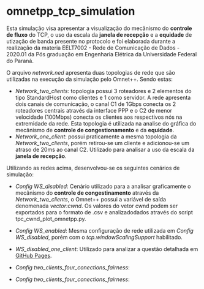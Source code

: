 # omnetpp_tcp_simulation


Esta simulação visa apresentar a visualização do mecânismo do **controle de fluxo** do TCP, o uso da escala da **janela de recepção** e a **equidade** de utização de banda presente no protocolo e foi elaborada durante a realização da materia EELT7002 - Rede de Comunicação de Dados - 2020.01 da Pós graduação em Engenharia Elétrica da Universidade Federal do Paraná. 


O arquivo *network.ned* apresenta duas topologias de rede que são utilizadas na execução da simulação pelo Omnet++. Sendo estas:

* *Network_two_clients*: topologia possui 3 roteadores e 2 elementos do tipo StandardHost como clientes e 1 como servidor. A rede apresenta dois canais de comunicação, o canal C1 de 1Gbps conecta os 2 roteadores centrais através da interface PPP e o C2 de menor velocidade (100Mbps) conecta os clientes aos respectivos nós na extremidade da rede. Esta topologia é utilizada na analise do gráfica do mecânismo de **controle de congestionamento** e da **equidade**.
* *Network_one_client*: possui praticamente a mesma topologia da *Network_two_clients*, porém retirou-se um cliente e adicionou-se um atraso de 20ms ao canal C2. Utilizado para analisar a uso da escala da **janela de recepção**.

Utilizando as redes acima, desenvolvou-se os seguintes cenários de simulação:

* *Config WS_disabled*: Cenário utilizado para a analisar graficamente o mecânismo do **controle de congestinamento** através da *Network_two_clients*, o Omnet++ possui a variável de saída denomenada *vector:cwnd*. Os valores do vetor cwnd podem ser exportados para o formato de .csv e analizadodados através do script tpc_cwnd_plot_omnetpp.py.
* *Config WS_enabled*: Mesma configuração de rede utilizada em *Config WS_disabled*, porém com o *tcp.windowScalingSupport* habilitado.
* *WS_disabled_one_client*: Utilizado para analizar a questão detalhada em [GitHub Pages](https://pages.github.com/).


* *Config two_clients_four_conections_fairness*: 
* *Config two_clients_four_conections_fairness*:


